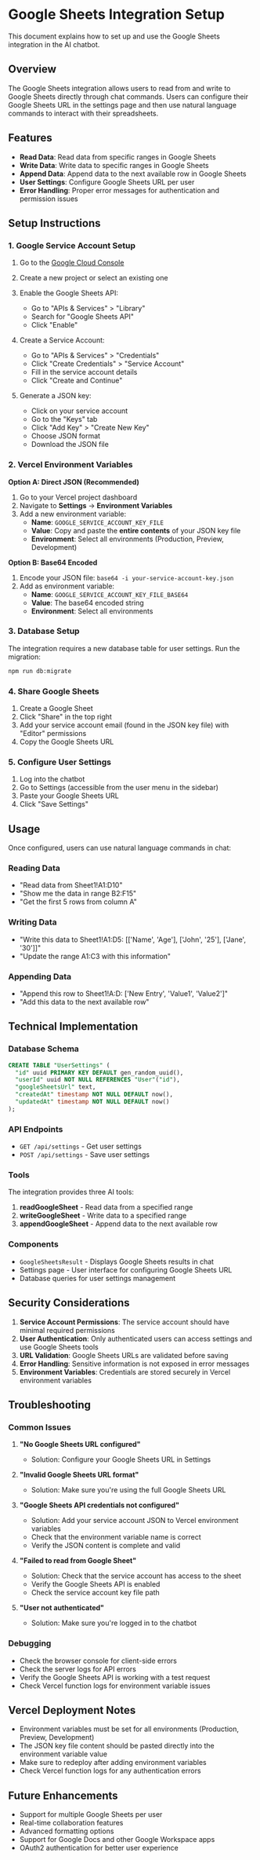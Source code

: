 # Google Sheets Integration Setup

This document explains how to set up and use the Google Sheets integration in the AI chatbot.

## Overview

The Google Sheets integration allows users to read from and write to Google Sheets directly through chat commands. Users can configure their Google Sheets URL in the settings page and then use natural language commands to interact with their spreadsheets.

## Features

- **Read Data**: Read data from specific ranges in Google Sheets
- **Write Data**: Write data to specific ranges in Google Sheets  
- **Append Data**: Append data to the next available row in Google Sheets
- **User Settings**: Configure Google Sheets URL per user
- **Error Handling**: Proper error messages for authentication and permission issues

## Setup Instructions

### 1. Google Service Account Setup

1. Go to the [Google Cloud Console](https://console.cloud.google.com/)
2. Create a new project or select an existing one
3. Enable the Google Sheets API:
   - Go to "APIs & Services" > "Library"
   - Search for "Google Sheets API"
   - Click "Enable"

4. Create a Service Account:
   - Go to "APIs & Services" > "Credentials"
   - Click "Create Credentials" > "Service Account"
   - Fill in the service account details
   - Click "Create and Continue"

5. Generate a JSON key:
   - Click on your service account
   - Go to the "Keys" tab
   - Click "Add Key" > "Create New Key"
   - Choose JSON format
   - Download the JSON file

### 2. Vercel Environment Variables

**Option A: Direct JSON (Recommended)**
1. Go to your Vercel project dashboard
2. Navigate to **Settings** → **Environment Variables**
3. Add a new environment variable:
   - **Name**: `GOOGLE_SERVICE_ACCOUNT_KEY_FILE`
   - **Value**: Copy and paste the **entire contents** of your JSON key file
   - **Environment**: Select all environments (Production, Preview, Development)

**Option B: Base64 Encoded**
1. Encode your JSON file: `base64 -i your-service-account-key.json`
2. Add as environment variable:
   - **Name**: `GOOGLE_SERVICE_ACCOUNT_KEY_FILE_BASE64`
   - **Value**: The base64 encoded string
   - **Environment**: Select all environments

### 3. Database Setup

The integration requires a new database table for user settings. Run the migration:

```bash
npm run db:migrate
```

### 4. Share Google Sheets

1. Create a Google Sheet
2. Click "Share" in the top right
3. Add your service account email (found in the JSON key file) with "Editor" permissions
4. Copy the Google Sheets URL

### 5. Configure User Settings

1. Log into the chatbot
2. Go to Settings (accessible from the user menu in the sidebar)
3. Paste your Google Sheets URL
4. Click "Save Settings"

## Usage

Once configured, users can use natural language commands in chat:

### Reading Data
- "Read data from Sheet1!A1:D10"
- "Show me the data in range B2:F15"
- "Get the first 5 rows from column A"

### Writing Data
- "Write this data to Sheet1!A1:D5: [['Name', 'Age'], ['John', '25'], ['Jane', '30']]"
- "Update the range A1:C3 with this information"

### Appending Data
- "Append this row to Sheet1!A:D: ['New Entry', 'Value1', 'Value2']"
- "Add this data to the next available row"

## Technical Implementation

### Database Schema

```sql
CREATE TABLE "UserSettings" (
  "id" uuid PRIMARY KEY DEFAULT gen_random_uuid(),
  "userId" uuid NOT NULL REFERENCES "User"("id"),
  "googleSheetsUrl" text,
  "createdAt" timestamp NOT NULL DEFAULT now(),
  "updatedAt" timestamp NOT NULL DEFAULT now()
);
```

### API Endpoints

- `GET /api/settings` - Get user settings
- `POST /api/settings` - Save user settings

### Tools

The integration provides three AI tools:

1. **readGoogleSheet** - Read data from a specified range
2. **writeGoogleSheet** - Write data to a specified range
3. **appendGoogleSheet** - Append data to the next available row

### Components

- `GoogleSheetsResult` - Displays Google Sheets results in chat
- Settings page - User interface for configuring Google Sheets URL
- Database queries for user settings management

## Security Considerations

1. **Service Account Permissions**: The service account should have minimal required permissions
2. **User Authentication**: Only authenticated users can access settings and use Google Sheets tools
3. **URL Validation**: Google Sheets URLs are validated before saving
4. **Error Handling**: Sensitive information is not exposed in error messages
5. **Environment Variables**: Credentials are stored securely in Vercel environment variables

## Troubleshooting

### Common Issues

1. **"No Google Sheets URL configured"**
   - Solution: Configure your Google Sheets URL in Settings

2. **"Invalid Google Sheets URL format"**
   - Solution: Make sure you're using the full Google Sheets URL

3. **"Google Sheets API credentials not configured"**
   - Solution: Add your service account JSON to Vercel environment variables
   - Check that the environment variable name is correct
   - Verify the JSON content is complete and valid

4. **"Failed to read from Google Sheet"**
   - Solution: Check that the service account has access to the sheet
   - Verify the Google Sheets API is enabled
   - Check the service account key file path

5. **"User not authenticated"**
   - Solution: Make sure you're logged in to the chatbot

### Debugging

- Check the browser console for client-side errors
- Check the server logs for API errors
- Verify the Google Sheets API is working with a test request
- Check Vercel function logs for environment variable issues

## Vercel Deployment Notes

- Environment variables must be set for all environments (Production, Preview, Development)
- The JSON key file content should be pasted directly into the environment variable value
- Make sure to redeploy after adding environment variables
- Check Vercel function logs for any authentication errors

## Future Enhancements

- Support for multiple Google Sheets per user
- Real-time collaboration features
- Advanced formatting options
- Support for Google Docs and other Google Workspace apps
- OAuth2 authentication for better user experience 